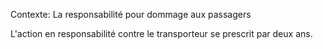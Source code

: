 Contexte: La responsabilité pour dommage aux passagers

L'action en responsabilité contre le transporteur se prescrit par deux ans.